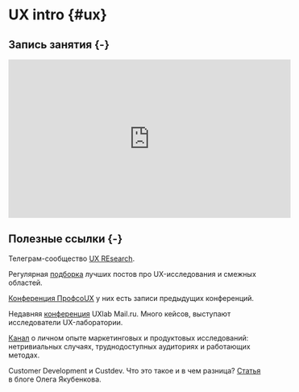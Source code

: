 # UX intro {#ux}

## Запись занятия {-}

<iframe width="560" height="315" src="https://www.youtube.com/embed/CR22yDvVCeM?si=-7P8WklmndE1lKwT" title="YouTube video player" frameborder="0" allow="accelerometer; autoplay; clipboard-write; encrypted-media; gyroscope; picture-in-picture; web-share" allowfullscreen></iframe>

<!-- [Ссылка на презентацию](https://github.com/Leer/mar221f/blob/main/about%20ux_11_23.pdf) -->

## Полезные ссылки {-}

Телеграм-сообщество [UX REsearch](https://t.me/uxread/107).

Регулярная [подборка](https://t.me/uxhorn) лучших постов про UX-исследования и смежных областей.

[Конференция ПрофсоUX](https://2020.profsoux.ru/) у них есть записи предыдущих конференций.

Недавняя [конференция](https://youtu.be/HulIrYT9880) UXlab Mail.ru. Много кейсов, выступают исследователи UX-лаборатории.

[Канал](https://t.me/postpostresearch) о личном опыте маркетинговых и продуктовых исследований:  нетривиальных случаях, труднодоступных аудиториях и работающих методах. 

Customer Development и Custdev. Что это такое и в чем разница? [Статья](https://gopractice.ru/customer-development-custdev/) в блоге Олега Якубенкова.

